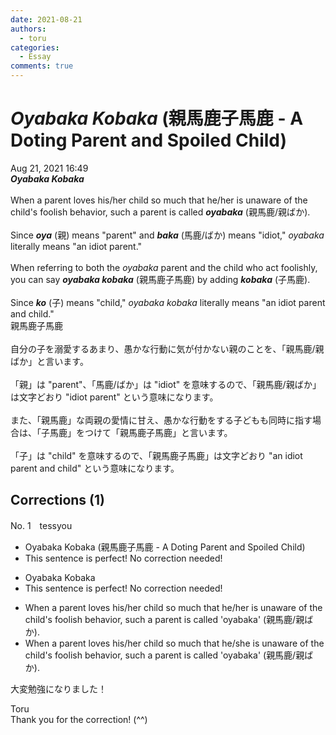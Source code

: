 ```yaml
---
date: 2021-08-21
authors:
  - toru
categories:
  - Essay
comments: true
---
```


# <strong><em>Oyabaka Kobaka</strong></em> (親馬鹿子馬鹿 - A Doting Parent and Spoiled Child)
<div class="date">Aug 21, 2021 16:49</div>
<div id="post"><div id="body_show_ori">
<strong><em>Oyabaka Kobaka</strong></em><br/><br/>When a parent loves his/her child so much that he/her is unaware of the child's foolish behavior, such a parent is called <strong><em>oyabaka</em></strong> (親馬鹿/親ばか).<br/><br/>Since <strong><em>oya</em></strong> (親) means "parent" and <strong><em>baka</em></strong> (馬鹿/ばか) means "idiot," <em>oyabaka</em> literally means "an idiot parent."<br/><br/>When referring to both the <em>oyabaka</em> parent and the child who act foolishly, you can say <strong><em>oyabaka kobaka</em></strong> (親馬鹿子馬鹿) by adding <strong><em>kobaka</em></strong> (子馬鹿).<br/><br/>Since <strong><em>ko</em></strong> (子) means "child," <em>oyabaka kobaka</em> literally means "an idiot parent and child." 
</div></div>

<!-- more -->

<div id="post_ja"><div id="body_show_mo">
親馬鹿子馬鹿<br/><br/>自分の子を溺愛するあまり、愚かな行動に気が付かない親のことを、「親馬鹿/親ばか」と言います。<br/><br/>「親」は "parent"、「馬鹿/ばか」は "idiot" を意味するので、「親馬鹿/親ばか」は文字どおり "idiot parent" という意味になります。<br/><br/>また、「親馬鹿」な両親の愛情に甘え、愚かな行動をする子どもも同時に指す場合は、「子馬鹿」をつけて「親馬鹿子馬鹿」と言います。<br/><br/>「子」は "child" を意味するので、「親馬鹿子馬鹿」は文字どおり "an idiot parent and child" という意味になります。
</div></div>

## Corrections (1)
<div id="block"><div class="first_name"> No. 1　<span class="just_name">tessyou</span></div><div id="block2">
<ul class="correction_field">
<li class="incorrect">Oyabaka Kobaka (親馬鹿子馬鹿 - A Doting Parent and Spoiled Child)</li>
<li class="corrected perfect">This sentence is perfect! No correction needed!</li>
</ul>
<ul class="correction_field">
<li class="incorrect">Oyabaka Kobaka</li>
<li class="corrected perfect">This sentence is perfect! No correction needed!</li>
</ul>
<ul class="correction_field">
<li class="incorrect">When a parent loves his/her child so much that he/her is unaware of the child's foolish behavior, such a parent is called 'oyabaka' (親馬鹿/親ばか).</li>
<li class="corrected correct">
When a parent loves his/her child so much that he/<span class="f_blue">she</span> is unaware of the child's foolish behavior, such a parent is called 'oyabaka' (親馬鹿/親ばか).
</li>
</ul>
<p class="comment_small">
 大変勉強になりました！
</p>

</div><div class="name"><span class="just_name">Toru</span><br>
Thank you for the correction! (^^)
</div>
</div>
